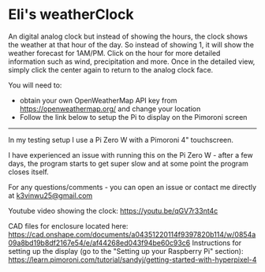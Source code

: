 # Eli's weatherClock #

An digital analog clock but instead of showing the hours, the clock shows the weather at that hour of the day. So instead of showing 1, it will show the weather forecast for 1AM/PM. Click on the hour for more detailed information such as wind, precipitation and more. Once in the detailed view, simply click the center again to return to the analog clock face.

You will need to:
- obtain your own OpenWeatherMap API key from https://openweathermap.org/ and change your location
- Follow the link below to setup the Pi to display on the Pimoroni screen

---

In my testing setup I use a Pi Zero W with a Pimoroni 4" touchscreen.

I have experienced an issue with running this on the Pi Zero W - after a few days, the program starts to get super slow and at some point the program closes itself.

For any questions/comments - you can open an issue or contact me directly at k3vinwu25@gmail.com 

Youtube video showing the clock: https://youtu.be/qGV7r33nt4c

CAD files for enclosure located here: https://cad.onshape.com/documents/a04351220114f9397820b114/w/0854a09a8bd19b8df2167e54/e/af44268ed043f94be60c93c6
Instructions for setting up the display (go to the "Setting up your Raspberry Pi" section): https://learn.pimoroni.com/tutorial/sandyj/getting-started-with-hyperpixel-4

